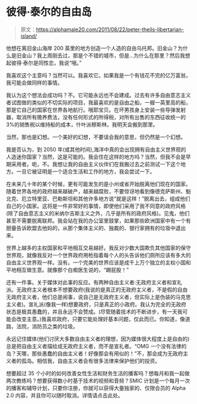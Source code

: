 # 彼得·泰尔的自由岛

> 原文：<https://alphamale20.com/2011/08/22/peter-theils-libertarian-island/>

他想在离旧金山海岸 200 英里的地方创造一个人造的自由乌托邦。旧金山？为什么是旧金山？我上周刚去过，那是个不错的城市，但是...为什么在那里？然后我想起彼得·泰尔是同性恋，我说“哦。”

我喜欢这个主意吗？当然可以。我喜欢它。如果我是一个有钱花不完的亿万富翁，我可能会做同样的事情。

我认为这个想法会成功吗？不。它可能永远也不会建成。过去有许多自由意志主义者试图做的类似的不切实际的项目，我最喜欢的是自由之船，一艘一英里高的船，那是它自己的国家在世界各地航行。哦耶宝贝。在坏男孩身上安装一些导弹发射器，取消所有赡养费法，没有任何形式的所得税，对所有出售的东西征收统一的 3%的销售税以维持船的成本，什叶派穆斯林。我明天会搬到那里。

当然，那也是幻想。一个美好的幻想，不要误会我的意思，但仍然是一个幻想。

我是否认为，到 2050 年(或其他时间),海洋中真的会出现拥有自由主义世界观的人造迷你国家？当然，这是可能的。我会住在这样的地方吗？当然，但我不会是早期采用者。呃，不。我想让我的自由主义伙伴们在我搬过去之前测试一下这个地方。一旦它被证明是一个适合生活和工作的地方，我会尝试一下。

在未来几十年的某个时候，更有可能发生的是小州或省开始脱离他们现在的国家。随着世界各地的政府越来越破产，越来越腐败，不要惊讶地看到像德克萨斯州、魁北克、厄立特里亚、巴勒斯坦和其他许多地方说“就是这样！”脱离出去，组成他们自己的小国家。这将是一件非常好的事情，即使他们采用了我不同意的政府风格(除了自由意志主义的米纳尔吉斯主义之外，几乎是所有的政府风格)。见鬼，他们甚至不需要脱离联邦。我会站在我的办公室里鼓掌，如果那些欧洲国家中有一个有胆量告诉欧盟去他妈的，从那个集体主义的、独裁的、银行家拥有的垃圾中退出来。

世界上越多的主权国家和平地相互交易越好。我反对少数大国欺负其他国家的保守世界观，就像我反对一个世界政府用枪指着每个人的头告诉他们厕所应该有多大的自由主义世界观一样。没有。一个完美的世界应该是成千上万个独立的主权小国和平地相互做生意。就像那个白痴医生说的，“踢屁股！”

还有一件事。关于媒体对此事的反应。有两种自由主义者:无政府主义者和宣礼派。无政府主义者根本不想要政府(我说的是真正的无政府主义者，不是假的自由无政府主义者，他们总是闹事，说自己是无政府主义者，但实际上是伪装的马克思主义者)。宣礼派(像我一样)想要政府，只是真正的小政府。我认为完全的无政府状态是极其愚蠢的，并且永远不会赞成。(尽管随着技术的不断进步，有一天我可能会改变主意。)我喜欢政府，只要它能处理好基本问题，仅此而已。你知道，像道路，法院，消防员之类的垃圾。

永远记住媒体(他们讨厌大多数自由主义者的理想，因为媒体很大程度上是自由的)总是把自由主义者描绘成无政府主义者，而不是宣礼者。“OMG 一个没有法律的岛？天哪，那些愚蠢的自由主义者！好像那会有用似的！”不，那会成为无政府主义者的孤岛。相信我，自由主义者会有很多法律来保护他们的投资。

想要超过 35 个小时的如何改善女性生活和财务生活的播客吗？想每月和我一起做两次教练吗？想要获得数小时基于技术的视频和音频？SMIC 计划是一个每月一次的播客和辅导计划，只要你注册，你就可以获得大量独家的、仅限会员的 Alpha 2.0 内容，并且你可以随时取消。详情请点击此处。